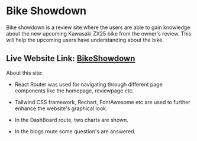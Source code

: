 # Bike Showdown

Bike showdown is a review site where the users are able to gain knowledge about the new upcoming Kawasaki ZX25 bike from the owner's review. This will help the upcoming users have understanding about the bike.

## Live Website Link: [BikeShowdown](https://bikeshowdown.netlify.app/)

About this site:

- React Router was used for navigating through different page components like the homepage, reviewpage etc.

- Tailwind CSS framework, Rechart, FontAwesome etc are used to further enhance the website's graphical look.

- In the DashBoard route, two charts are shown.

- In the blogs route some question's are answered.

